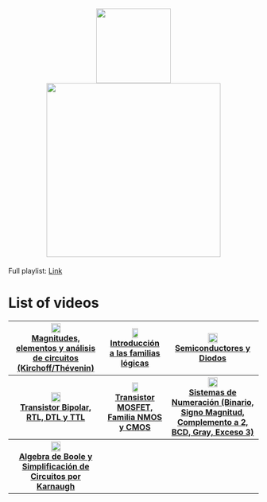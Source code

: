 <h1 align="center">
  <img src="https://i.imgur.com/WUA29md.png" width="150">
  <br>
  <img src="https://i.imgur.com/KAVNk3U.png" width="350">
</h1>

Full playlist: <a href="https://www.youtube.com/playlist?list=PLqsewl9xsOjblkomgeglS9es2yL3axs0j">Link</a>

<h1> List of videos </h1>
<table>
  <tr>
    <th><a href="https://www.youtube.com/watch?v=acttbfPwzns&list=PLqsewl9xsOjblkomgeglS9es2yL3axs0j&index=1"><img width="33%" src="https://raw.githubusercontent.com/memoriasIT/Electronics-VideoTutorials/master/Electronica%20videos/1.png"><br>Magnitudes, elementos y análisis de circuitos (Kirchoff/Thévenin)</a></th>
    <th><a href="https://www.youtube.com/watch?v=acttbfPwzns&list=PLqsewl9xsOjblkomgeglS9es2yL3axs0j&index=2"><img width="33%" src="https://raw.githubusercontent.com/memoriasIT/Electronics-VideoTutorials/master/Electronica%20videos/2.png"><br> Introducción a las familias lógicas</a></th>
    <th><a href="https://www.youtube.com/watch?v=acttbfPwzns&list=PLqsewl9xsOjblkomgeglS9es2yL3axs0j&index=3"><img width="33%" src="https://raw.githubusercontent.com/memoriasIT/Electronics-VideoTutorials/master/Electronica%20videos/3.png"><br> Semiconductores y Diodos</a></th>
  </tr>
  <tr>
    <th><a href="https://www.youtube.com/watch?v=acttbfPwzns&list=PLqsewl9xsOjblkomgeglS9es2yL3axs0j&index=4"><img width="33%" src="https://raw.githubusercontent.com/memoriasIT/Electronics-VideoTutorials/master/Electronica%20videos/4.png"><br>   Transistor Bipolar, RTL, DTL y TTL</a></th>
    <th><a href="https://www.youtube.com/watch?v=acttbfPwzns&list=PLqsewl9xsOjblkomgeglS9es2yL3axs0j&index=5"><img width="33%" src="https://raw.githubusercontent.com/memoriasIT/Electronics-VideoTutorials/master/Electronica%20videos/5.png"><br>   Transistor MOSFET, Familia NMOS y CMOS</a></th>
    <th><a href="https://www.youtube.com/watch?v=acttbfPwzns&list=PLqsewl9xsOjblkomgeglS9es2yL3axs0j&index=6"><img width="33%" src="https://raw.githubusercontent.com/memoriasIT/Electronics-VideoTutorials/master/Electronica%20videos/6.png"><br>   Sistemas de Numeración (Binario, Signo Magnitud, Complemento a 2, BCD, Gray, Exceso 3)</a></th>
  </tr>
  <tr>
    <th><a href="https://www.youtube.com/watch?v=acttbfPwzns&list=PLqsewl9xsOjblkomgeglS9es2yL3axs0j&index=7"><img width="33%" src="https://raw.githubusercontent.com/memoriasIT/Electronics-VideoTutorials/master/Electronica%20videos/7.png"><br>Algebra de Boole y Simplificación de Circuitos por Karnaugh</a></th>
    <th></th>
    <th></th>
  </tr>
</table>
